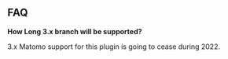 ## FAQ

__How Long 3.x branch will be supported?__

3.x Matomo support for this plugin is going to cease during 2022.